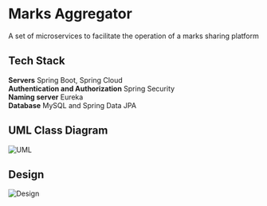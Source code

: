 
# Marks Aggregator

A set of microservices to facilitate the operation of a marks sharing platform

## Tech Stack

**Servers** Spring Boot, Spring Cloud  
**Authentication and Authorization** Spring Security  
**Naming server** Eureka  
**Database** MySQL and Spring Data JPA



## UML Class Diagram

![UML](https://phx02pap001files.storage.live.com/y4mCK5tr6SETLlZE50bFMcOQYs-qzj6qReFVelqJdbUCoy25z-msNAlDlmZ1yDlWS9k4zQCHIZybN53JgoivooHZZRAVDbApOCK5NKIOUtZaiz3F_gLQPJ2IpwlLaS0w3LBPXWu2psfRqtBFHg2D2C8OT7xzJBJe3xm7PKSRem2DtNEz1rLR4MbGN_-HsBKnYYzC11QPvOdkYCgSxu_712q8JGWcoMOYPmPD02SptBzp-k?encodeFailures=1&width=1736&height=843)
## Design

![Design](https://phx02pap001files.storage.live.com/y4mThbBwk-b9k3HfkwXOLih8fBZ0M8ZVfoz5j0Wq8X1FQ7aIubdrhFx-BW0Kb9-4EQqe267as-VyIzhjskYNKfzAf6AOUWlKMX4t6yAhPycn3e2C_HeKEZ67hMOoEc4o3rGpQ_NSGMYnxb_NdyocAqxqgm31AwnFnHTmSSIHgPujIuTmr7rf6Mf46rre1nhwaRiPxSkP64EsW_-4iRkLZdRsYn9TxjsrWwFU5UmxukEcfA?encodeFailures=1&width=350&height=210)